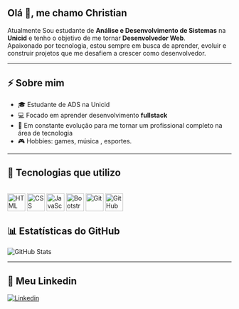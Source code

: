 
## Olá 👋, me chamo Christian

Atualmente Sou estudante de **Análise e Desenvolvimento de Sistemas** na **Unicid** e tenho o objetivo de me tornar **Desenvolvedor Web**.  
Apaixonado por tecnologia, estou sempre em busca de aprender, evoluir e construir projetos que me desafiem a crescer como desenvolvedor.
 
---

## ⚡ Sobre mim
- 🎓 Estudante de ADS na Unicid  
- 💻 Focado em aprender desenvolvimento **fullstack** 
- 🧠 Em constante evolução para me tornar um profissional completo na área de tecnologia  
- 🎮 Hobbies: games, música , esportes.

---

## 🚀 Tecnologias que utilizo
<div style="display: inline_block"><br>
  <img align="center" alt="HTML" height="40" width="40" src="https://cdn.jsdelivr.net/gh/devicons/devicon/icons/html5/html5-original.svg">
  <img align="center" alt="CSS" height="40" width="40" src="https://cdn.jsdelivr.net/gh/devicons/devicon/icons/css3/css3-original.svg">
  <img align="center" alt="JavaScript" height="40" width="40" src="https://cdn.jsdelivr.net/gh/devicons/devicon/icons/javascript/javascript-original.svg">
  <img align="center" alt="Bootstrap" height="40" width="40" src="https://cdn.jsdelivr.net/gh/devicons/devicon/icons/bootstrap/bootstrap-original.svg">
  <img align="center" alt="Git" height="40" width="40" src="https://cdn.jsdelivr.net/gh/devicons/devicon/icons/git/git-original.svg">
  <img align="center" alt="GitHub" height="40" width="40" src="https://cdn.jsdelivr.net/gh/devicons/devicon/icons/github/github-original.svg">
</div>


## 📊 Estatísticas do GitHub
![GitHub Stats](https://github-readme-stats.vercel.app/api?username=TechChristian&show_icons=true&theme=radical)

---
## 🔗 Meu Linkedin
[![Linkedin](https://img.shields.io/badge/-LinkedIn-blue?logo=linkedin&style=for-the-badge)](https://www.linkedin.com/in/christianlsv/)

<!--
**TechChristian/TechChristian** is a ✨ _special_ ✨ repository because its `README.md` (this file) appears on your GitHub profile.

Here are some ideas to get you started:

- 🔭 I’m currently working on ...
- 🌱 I’m currently learning ...
- 👯 I’m looking to collaborate on ...
- 🤔 I’m looking for help with ...
- 💬 Ask me about ...
- 📫 How to reach me: ...
- 😄 Pronouns: ...
- ⚡ Fun fact: ...
-->
